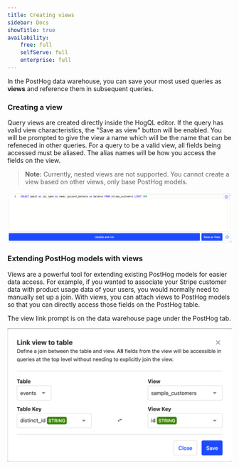```yaml
---
title: Creating views
sidebar: Docs
showTitle: true
availability:
    free: full
    selfServe: full
    enterprise: full
---
```


In the PostHog data warehouse, you can save your most used queries as **views** and reference them in subsequent queries.

### Creating a view

Query views are created directly inside the HogQL editor. If the query has valid view characteristics, the "Save as view" button will be enabled. You will be prompted to give the view a name which will be the name that can be refeneced in other queries. For a query to be a valid view, all fields being accessed must be aliased. The alias names will be how you access the fields on the view. 

> **Note:** Currently, nested views are not supported. You cannot create a view based on other views, only base PostHog models.

![valid view](../../images/features/data-warehouse/valid-view.png)

### Extending PostHog models with views

Views are a powerful tool for extending existing PostHog models for easier data access. For example, if you wanted to associate your Stripe customer data with product usage data of your users, you would normally need to manually set up a join. With views, you can attach views to PostHog models so that you can directly access those fields on the PostHog table. 

The view link prompt is on the data warehouse page under the PostHog tab.

![view link](../../images/features/data-warehouse/view-link.png)